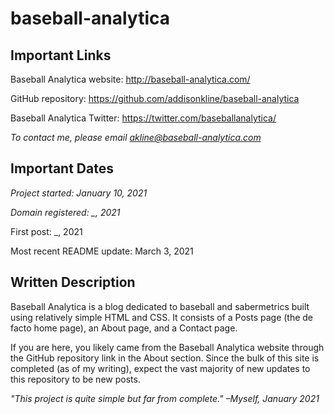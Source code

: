 # baseball-analytica

## Important Links

Baseball Analytica website:
http://baseball-analytica.com/

GitHub repository:
https://github.com/addisonkline/baseball-analytica

Baseball Analytica Twitter:
https://twitter.com/baseballanalytica/

*To contact me, please email akline@baseball-analytica.com*

## Important Dates

*Project started: January 10, 2021*

*Domain registered: _, 2021*

First post: _, 2021

Most recent README update: March 3, 2021

## Written Description

Baseball Analytica is a blog dedicated to baseball and sabermetrics built using relatively simple HTML and CSS. It consists of a Posts page (the de facto home page), an About page, and a Contact page.

If you are here, you likely came from the Baseball Analytica website through the GitHub repository link in the About section. Since the bulk of this site is completed (as of my writing), expect the vast majority of new updates to this repository to be new posts. 

*"This project is quite simple but far from complete." –Myself, January 2021*
